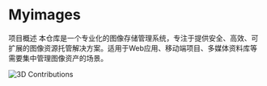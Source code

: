 # Myimages
项目概述 本仓库是一个专业化的图像存储管理系统，专注于提供安全、高效、可扩展的图像资源托管解决方案。适用于Web应用、移动端项目、多媒体资料库等需要集中管理图像资产的场景。


![3D Contributions](https://raw.githubusercontent.com/GGB00M3/Myimages/main/github-3d.svg)

